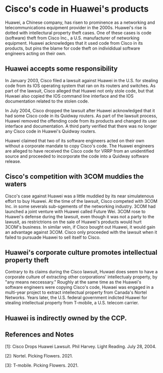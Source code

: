 # Cisco's code in Huawei's products

Huawei, a Chinese company, has risen to prominence as a networking and telecommunications equipment provider in the 2000s.
Huawei's rise is dotted with intellectural property theft cases.
One of these cases is code (software) theft from Cisco Inc., a U.S. manufacturer of networking equipment.
Huawei acknowledges that it used code from Cisco in its products, but pins the blame for code theft on individidual software engineers acting on their own.

## Huawei accepts some responsibility
In January 2003, Cisco filed a lawsuit against Huawei in the U.S. for stealing code from its IOS operating system that ran on its routers and switches.
As part of the lawsuit, Cisco alleged that Huawei not only stole code, but that Huwaei also copied the IOS command line interface and the IOS documentation related to the stolen code.

In July 2004, Cisco dropped the lawsuit after Huawei acknowledged that it had some Cisco code in its Quidway routers.
As part of the lawsuit process, Huawei removed the offending code from its products and changed its user interface and documentation.
A third party verified that there was no longer any Cisco code in Huawei's Quidway routers.

Huawei claimed that two of its software engineers acted on their own without a corporate mandate to copy Cisco's code. 
The Huawei engineers are alleged to have received the Cisco code for VRRP from an unidentified source and proceeded to incorporate the code into a Quidway software release.

## Cisco's competition with 3COM muddies the waters
Cisco's case against Huawei was a little muddied by its near simulatenous effort to buy Huawei. 
At the time of the lawsuit, Cisco competed with 3COM Inc. in some severals sub-sgements of the networking industry.
3COM had launched a joint venture with Huawei called Future Wei.
3COM rose to Huawei's defense during the lawsuit, even though it was not a party to the lawusit, as restrictrions on the sale of Huawei's products would hurt 3COM's business.
In similar vein, if Cisco bought out Huawei, it would gain an advantage against 3COM.
Cisco only proceeded with the lawsuit when it failed to pursuade Huawei to sell itself to Cisco.

## Huawei's corporate culture promotes intellectual property theft
Contrary to its claims during the Cisco lawsuit, Huwaei does seem to have a corporate culture of extracting other corporations' intellectualy property, by "any means neccessary."
Roughly at the same time as the Huawei's software engineers were copying Cisco's code, Huwaei was engaged in a multi-year project to extract intellectual property from Canada's Nortel Networks.
Years later, the U.S. federal government indicted Huawei for stealing intellectual property from T-mobile, a U.S. telecom carrier.

## Huawei is indirectly owned by the CCP.


## References and Notes
\[1\]: Cisco Drops Huawei Lawsuit. Phil Harvey. Light Reading. July 28, 2004.

\[2\]: Nortel. Picking Flowers. 2021.

\[3\]: T-mobile. Picking Flowers. 2021.